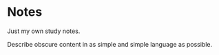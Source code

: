 # Notes
Just my own study notes.

Describe obscure content in as simple and simple language as possible.
